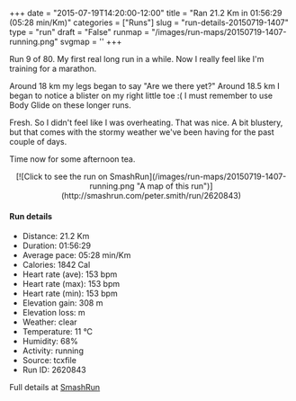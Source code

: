 +++
date = "2015-07-19T14:20:00-12:00"
title = "Ran 21.2 Km in 01:56:29 (05:28 min/Km)"
categories = ["Runs"]
slug = "run-details-20150719-1407"
type = "run"
draft = "False"
runmap = "/images/run-maps/20150719-1407-running.png"
svgmap = '<polyline points="0 52, 4 48, 13 48, 21 37, 38 47, 52 49, 55 54, 62 49, 59 56, 70 65, 81 58, 84 53, 82 42, 87 44, 90 50, 100 48, 90 34, 62 44, 59 56, 70 65, 83 55, 85 49, 82 42, 87 44, 90 50, 100 48, 89 34, 85 36, 85 38, 66 41, 62 44, 59 56, 69 65, 82 58, 85 49, 82 42, 88 45, 90 50, 99 48, 95 40, 90 35, 87 38, 66 41, 62 45, 59 55, 71 65, 78 60, 81 58, 85 50, 83 42, 90 51, 100 48, 91 35, 67 40, 62 45, 59 56, 70 65, 81 59, 84 53, 82 42, 88 45, 90 50, 97 50, 100 48, 90 34, 86 35, 86 39, 81 37, 66 41, 65 41, 59 56, 70 65, 81 58, 85 50, 83 42, 90 50, 99 48, 90 35, 65 41, 61 47, 63 54, 59 56, 71 65, 81 59, 85 50, 81 43, 71 39, 63 42, 55 53, 21 37, 13 49, 5 47, 0 54">'
+++

Run 9 of 80. My first real long run in a while. Now I really feel like I'm training for a marathon. 

Around 18 km my legs began to say "Are we there yet?"  Around 18.5 km I began to notice a blister on my right little toe :(  I must remember to use Body Glide on these longer runs.  

Fresh. So I didn't feel like I was overheating. That was nice. A bit blustery, but that comes with the stormy weather we've been having for the past couple of days. 

Time now for some afternoon tea. 



<!--more-->

<center>
[![Click to see the run on SmashRun](/images/run-maps/20150719-1407-running.png "A map of this run")](http://smashrun.com/peter.smith/run/2620843)
</center>

#### Run details

* Distance: 21.2 Km
* Duration: 01:56:29
* Average pace: 05:28 min/Km
* Calories: 1842 Cal
* Heart rate (ave): 153 bpm
* Heart rate (max): 153 bpm
* Heart rate (min): 153 bpm
* Elevation gain: 308 m
* Elevation loss:  m
* Weather: clear
* Temperature: 11 &deg;C
* Humidity: 68%
* Activity: running
* Source: tcxfile
* Run ID: 2620843

Full details at [SmashRun](http://smashrun.com/peter.smith/run/2620843)